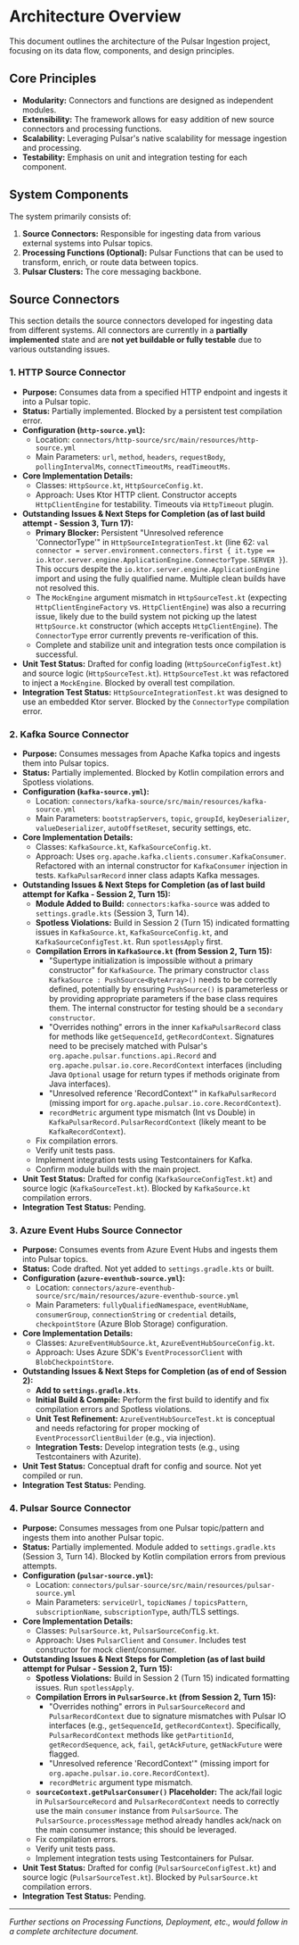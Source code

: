 # Architecture Overview

This document outlines the architecture of the Pulsar Ingestion project, focusing on its data flow, components, and design principles.

## Core Principles

*   **Modularity:** Connectors and functions are designed as independent modules.
*   **Extensibility:** The framework allows for easy addition of new source connectors and processing functions.
*   **Scalability:** Leveraging Pulsar's native scalability for message ingestion and processing.
*   **Testability:** Emphasis on unit and integration testing for each component.

## System Components

The system primarily consists of:
1.  **Source Connectors:** Responsible for ingesting data from various external systems into Pulsar topics.
2.  **Processing Functions (Optional):** Pulsar Functions that can be used to transform, enrich, or route data between topics.
3.  **Pulsar Clusters:** The core messaging backbone.

## Source Connectors

This section details the source connectors developed for ingesting data from different systems. All connectors are currently in a **partially implemented** state and are **not yet buildable or fully testable** due to various outstanding issues.

### 1. HTTP Source Connector

*   **Purpose:** Consumes data from a specified HTTP endpoint and ingests it into a Pulsar topic.
*   **Status:** Partially implemented. Blocked by a persistent test compilation error.
*   **Configuration (`http-source.yml`):**
    *   Location: `connectors/http-source/src/main/resources/http-source.yml`
    *   Main Parameters: `url`, `method`, `headers`, `requestBody`, `pollingIntervalMs`, `connectTimeoutMs`, `readTimeoutMs`.
*   **Core Implementation Details:**
    *   Classes: `HttpSource.kt`, `HttpSourceConfig.kt`.
    *   Approach: Uses Ktor HTTP client. Constructor accepts `HttpClientEngine` for testability. Timeouts via `HttpTimeout` plugin.
*   **Outstanding Issues & Next Steps for Completion (as of last build attempt - Session 3, Turn 17):**
    *   **Primary Blocker:** Persistent "Unresolved reference 'ConnectorType'" in `HttpSourceIntegrationTest.kt` (line 62: `val connector = server.environment.connectors.first { it.type == io.ktor.server.engine.ApplicationEngine.ConnectorType.SERVER }`). This occurs despite the `io.ktor.server.engine.ApplicationEngine` import and using the fully qualified name. Multiple clean builds have not resolved this.
    *   The `MockEngine` argument mismatch in `HttpSourceTest.kt` (expecting `HttpClientEngineFactory` vs. `HttpClientEngine`) was also a recurring issue, likely due to the build system not picking up the latest `HttpSource.kt` constructor (which accepts `HttpClientEngine`). The `ConnectorType` error currently prevents re-verification of this.
    *   Complete and stabilize unit and integration tests once compilation is successful.
*   **Unit Test Status:** Drafted for config loading (`HttpSourceConfigTest.kt`) and source logic (`HttpSourceTest.kt`). `HttpSourceTest.kt` was refactored to inject a `MockEngine`. Blocked by overall test compilation.
*   **Integration Test Status:** `HttpSourceIntegrationTest.kt` was designed to use an embedded Ktor server. Blocked by the `ConnectorType` compilation error.

### 2. Kafka Source Connector

*   **Purpose:** Consumes messages from Apache Kafka topics and ingests them into Pulsar topics.
*   **Status:** Partially implemented. Blocked by Kotlin compilation errors and Spotless violations.
*   **Configuration (`kafka-source.yml`):**
    *   Location: `connectors/kafka-source/src/main/resources/kafka-source.yml`
    *   Main Parameters: `bootstrapServers`, `topic`, `groupId`, `keyDeserializer`, `valueDeserializer`, `autoOffsetReset`, security settings, etc.
*   **Core Implementation Details:**
    *   Classes: `KafkaSource.kt`, `KafkaSourceConfig.kt`.
    *   Approach: Uses `org.apache.kafka.clients.consumer.KafkaConsumer`. Refactored with an internal constructor for `KafkaConsumer` injection in tests. `KafkaPulsarRecord` inner class adapts Kafka messages.
*   **Outstanding Issues & Next Steps for Completion (as of last build attempt for Kafka - Session 2, Turn 15):**
    *   **Module Added to Build:** `connectors:kafka-source` was added to `settings.gradle.kts` (Session 3, Turn 14).
    *   **Spotless Violations:** Build in Session 2 (Turn 15) indicated formatting issues in `KafkaSource.kt`, `KafkaSourceConfig.kt`, and `KafkaSourceConfigTest.kt`. Run `spotlessApply` first.
    *   **Compilation Errors in `KafkaSource.kt` (from Session 2, Turn 15):**
        *   "Supertype initialization is impossible without a primary constructor" for `KafkaSource`. The primary constructor `class KafkaSource : PushSource<ByteArray>()` needs to be correctly defined, potentially by ensuring `PushSource()` is parameterless or by providing appropriate parameters if the base class requires them. The internal constructor for testing should be a `secondary constructor`.
        *   "Overrides nothing" errors in the inner `KafkaPulsarRecord` class for methods like `getSequenceId`, `getRecordContext`. Signatures need to be precisely matched with Pulsar's `org.apache.pulsar.functions.api.Record` and `org.apache.pulsar.io.core.RecordContext` interfaces (including Java `Optional` usage for return types if methods originate from Java interfaces).
        *   "Unresolved reference 'RecordContext'" in `KafkaPulsarRecord` (missing import for `org.apache.pulsar.io.core.RecordContext`).
        *   `recordMetric` argument type mismatch (Int vs Double) in `KafkaPulsarRecord.PulsarRecordContext` (likely meant to be `KafkaRecordContext`).
    *   Fix compilation errors.
    *   Verify unit tests pass.
    *   Implement integration tests using Testcontainers for Kafka.
    *   Confirm module builds with the main project.
*   **Unit Test Status:** Drafted for config (`KafkaSourceConfigTest.kt`) and source logic (`KafkaSourceTest.kt`). Blocked by `KafkaSource.kt` compilation errors.
*   **Integration Test Status:** Pending.

### 3. Azure Event Hubs Source Connector

*   **Purpose:** Consumes events from Azure Event Hubs and ingests them into Pulsar topics.
*   **Status:** Code drafted. Not yet added to `settings.gradle.kts` or built.
*   **Configuration (`azure-eventhub-source.yml`):**
    *   Location: `connectors/azure-eventhub-source/src/main/resources/azure-eventhub-source.yml`
    *   Main Parameters: `fullyQualifiedNamespace`, `eventHubName`, `consumerGroup`, `connectionString` or `credential` details, `checkpointStore` (Azure Blob Storage) configuration.
*   **Core Implementation Details:**
    *   Classes: `AzureEventHubSource.kt`, `AzureEventHubSourceConfig.kt`.
    *   Approach: Uses Azure SDK's `EventProcessorClient` with `BlobCheckpointStore`.
*   **Outstanding Issues & Next Steps for Completion (as of end of Session 2):**
    *   **Add to `settings.gradle.kts`**.
    *   **Initial Build & Compile:** Perform the first build to identify and fix compilation errors and Spotless violations.
    *   **Unit Test Refinement:** `AzureEventHubSourceTest.kt` is conceptual and needs refactoring for proper mocking of `EventProcessorClientBuilder` (e.g., via injection).
    *   **Integration Tests:** Develop integration tests (e.g., using Testcontainers with Azurite).
*   **Unit Test Status:** Conceptual draft for config and source. Not yet compiled or run.
*   **Integration Test Status:** Pending.

### 4. Pulsar Source Connector

*   **Purpose:** Consumes messages from one Pulsar topic/pattern and ingests them into another Pulsar topic.
*   **Status:** Partially implemented. Module added to `settings.gradle.kts` (Session 3, Turn 14). Blocked by Kotlin compilation errors from previous attempts.
*   **Configuration (`pulsar-source.yml`):**
    *   Location: `connectors/pulsar-source/src/main/resources/pulsar-source.yml`
    *   Main Parameters: `serviceUrl`, `topicNames` / `topicsPattern`, `subscriptionName`, `subscriptionType`, auth/TLS settings.
*   **Core Implementation Details:**
    *   Classes: `PulsarSource.kt`, `PulsarSourceConfig.kt`.
    *   Approach: Uses `PulsarClient` and `Consumer`. Includes test constructor for mock client/consumer.
*   **Outstanding Issues & Next Steps for Completion (as of last build attempt for Pulsar - Session 2, Turn 15):**
    *   **Spotless Violations:** Build in Session 2 (Turn 15) indicated formatting issues. Run `spotlessApply`.
    *   **Compilation Errors in `PulsarSource.kt` (from Session 2, Turn 15):**
        *   "Overrides nothing" errors in `PulsarSourceRecord` and `PulsarRecordContext` due to signature mismatches with Pulsar IO interfaces (e.g., `getSequenceId`, `getRecordContext`). Specifically, `PulsarRecordContext` methods like `getPartitionId`, `getRecordSequence`, `ack`, `fail`, `getAckFuture`, `getNackFuture` were flagged.
        *   "Unresolved reference 'RecordContext'" (missing import for `org.apache.pulsar.io.core.RecordContext`).
        *   `recordMetric` argument type mismatch.
    *   **`sourceContext.getPulsarConsumer()` Placeholder:** The ack/fail logic in `PulsarSourceRecord` and `PulsarRecordContext` needs to correctly use the main `consumer` instance from `PulsarSource`. The `PulsarSource.processMessage` method already handles ack/nack on the main consumer instance; this should be leveraged.
    *   Fix compilation errors.
    *   Verify unit tests pass.
    *   Implement integration tests using Testcontainers for Pulsar.
*   **Unit Test Status:** Drafted for config (`PulsarSourceConfigTest.kt`) and source logic (`PulsarSourceTest.kt`). Blocked by `PulsarSource.kt` compilation errors.
*   **Integration Test Status:** Pending.

---

*Further sections on Processing Functions, Deployment, etc., would follow in a complete architecture document.*
